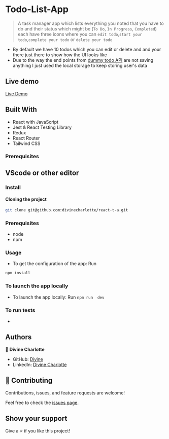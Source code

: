 # Todo-List-App

> A task manager app which lists everything you noted that you have to do and their status which might be (`To Do`, `In Progress`, `Completed`) each have three icons where you can `edit todo`,`start your todo`,`complete your todo` or `delete your todo`
- By default we have 10 todos which you can edit or delete and and your there just there to show how the UI looks like  
- Due to the way the end points from [dummy todo API](https://dummyjson.com/docs) are not saving anything I just used the local storage to keep storing user's data

## Live demo 
[Live Demo]()

## Built With

- React with JavaScript
- Jest & React Testing Library
- Redux
- React Router
- Tailwind CSS

### Prerequisites

## VScode or other editor

### Install

#### Cloning the project
 ```bash
git clone git@github.com:divinecharlotte/react-t-a.git
```

### Prerequisites

- node
- npm


### Usage

- To get the configuration of the app: Run 
```bash
npm install
```

### To launch the app locally

- To launch the app locally: Run 
                            ```
                            npm run  dev
                            ```
                        
### To run tests
-     

## Authors

👤 **Divine Charlotte**

- GitHub: [Divine](https://github.com/divinecharlotte)
- LinkedIn: [Divine Charlotte](https://www.linkedin.com/in/charlotte-divine-dusenge/)

## 🤝 Contributing

Contributions, issues, and feature requests are welcome!

Feel free to check the [issues page](https://github.com/divinecharlotte/todo-list/issues).

## Show your support

Give a ⭐️ if you like this project!



